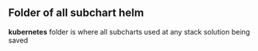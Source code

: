 ## Folder of all subchart helm
<b>kubernetes</b> folder is where all subcharts used at any stack solution being saved